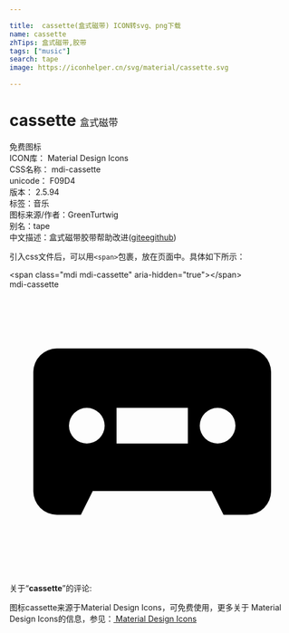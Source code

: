 ```yaml
---

title:  cassette(盒式磁带) ICON转svg、png下载
name: cassette
zhTips: 盒式磁带,胶带
tags: ["music"]
search: tape
image: https://iconhelper.cn/svg/material/cassette.svg

---
```


# cassette  <small style="font-size: 60%;font-weight: 100">盒式磁带</small>


<div class="detail-page">
<p>
<span><span class="badge-success badge">免费图标</span> </span>
<br/>
<span>
ICON库：
<span class="badge-secondary badge">Material Design Icons</span> 
</span>
<br/>
<span>
CSS名称：
<span class="badge-secondary badge">mdi-cassette</span> 
</span>
<br/>
<span>
unicode：
<span class="badge-secondary badge">F09D4</span> 
<copy-btn content='F09D4' btn-title=""></copy-btn>
<copy-btn :content='String.fromCodePoint(parseInt("F09D4", 16))' btn-title="复制U"></copy-btn>
</span>
<br/>
<span>
版本：
<span class="badge-secondary badge">2.5.94</span> 
</span><br/><span>标签：<span class="badge-light badge"><router-link to="/tags/music.html">音乐</router-link></span></span>
<br/>
<span>图标来源/作者：<span class="badge-light badge">GreenTurtwig</span></span> 
<br/>
<span>别名：<span class="badge-light badge">tape</span></span><br/><span class="zh-detail">中文描述：<span class="badge-primary badge">盒式磁带</span><span class="badge-primary badge">胶带</span><span class="help-link"><span>帮助改进</span>(<a href="https://gitee.com/liuwave/icon-helper/edit/master/json/material/cassette.json" target="_blank" rel="noopener noreferrer">gitee</a><a href="https://github.com/liuwave/icon-helper/edit/master/json/material/cassette.json" target="_blank" rel="noopener noreferrer">github</a></span>)</span><br/>
</p>
</div>
<div class="alert alert-dark">
  <i class="mdi mdi-cassette mdi-48px"></i>
  <i class="mdi mdi-cassette mdi-36px"></i>
  <i class="mdi mdi-cassette mdi-24px"></i>
  <i class="mdi mdi-cassette mdi-18px"></i>
</div>
<div>
  <p>引入css文件后，可以用<code>&lt;span&gt;</code>包裹，放在页面中。具体如下所示：    
  </p>
  <div class="alert alert-primary" style="font-size: 14px">
    &lt;span class="mdi mdi-cassette" aria-hidden="true"&gt;&lt;/span&gt;
    <copy-btn content='<span class="mdi mdi-cassette" aria-hidden="true"></span>'></copy-btn>
  </div>
  <div class="alert alert-secondary">
    <i class="mdi mdi-cassette"
    style="font-size: 24px"
    aria-hidden="true"></i> mdi-cassette
    <copy-btn content="mdi-cassette" btn-title="复制图标名称"></copy-btn>
  </div>
</div>
<div id="svg" class="svg-wrap">
<svg xmlns="http://www.w3.org/2000/svg" viewBox="0 0 24 24"><path d="M4,5A2,2 0 0,0 2,7V17A2,2 0 0,0 4,19H6L7,17H17L18,19H20A2,2 0 0,0 22,17V7A2,2 0 0,0 20,5H4M6.5,10A1.5,1.5 0 0,1 8,11.5A1.5,1.5 0 0,1 6.5,13A1.5,1.5 0 0,1 5,11.5A1.5,1.5 0 0,1 6.5,10M9,10H15V13H9V10M17.5,10A1.5,1.5 0 0,1 19,11.5A1.5,1.5 0 0,1 17.5,13A1.5,1.5 0 0,1 16,11.5A1.5,1.5 0 0,1 17.5,10Z" /></svg>
</div>
<detail full-name='mdi-cassette'></detail>
<div class="icon-detail__container">
<p>关于“<b>cassette</b>”的评论:</p>
</div>
<Vssue title="关于“cassette”的评论" />    
<div><p>图标cassette来源于Material Design Icons，可免费使用，更多关于 Material Design Icons的信息，参见：<a target="_blank" href="https://iconhelper.cn/material.html"> Material Design Icons</a>
</p></div>
